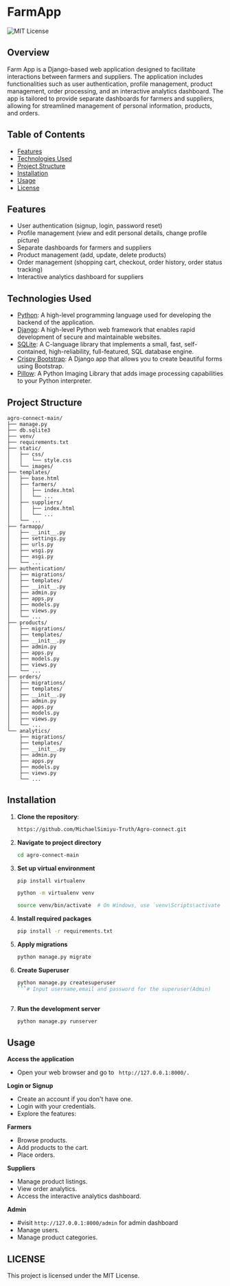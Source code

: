 # **FarmApp**

![MIT License](https://img.shields.io/badge/License-MIT-blue.svg)

## Overview

Farm App is a Django-based web application designed to facilitate interactions between farmers and suppliers. The application includes functionalities such as user authentication, profile management, product management, order processing, and an interactive analytics dashboard. The app is tailored to provide separate dashboards for farmers and suppliers, allowing for streamlined management of personal information, products, and orders.

## Table of Contents

- [Features](#features)
- [Technologies Used](#technologies-used)
- [Project Structure](#project-structure)
- [Installation](#installation)
- [Usage](#usage)
- [License](#license)

## Features

- User authentication (signup, login, password reset)
- Profile management (view and edit personal details, change profile picture)
- Separate dashboards for farmers and suppliers
- Product management (add, update, delete products)
- Order management (shopping cart, checkout, order history, order status tracking)
- Interactive analytics dashboard for suppliers

## Technologies Used
- [Python](https://www.python.org/): A high-level programming language used for developing the backend of the application.
- [Django](https://www.djangoproject.com/): A high-level Python web framework that enables rapid development of secure and maintainable websites.
- [SQLite](https://www.sqlite.org/): A C-language library that implements a small, fast, self-contained, high-reliability, full-featured, SQL database engine.
- [Crispy Bootstrap](https://django-crispy-forms.readthedocs.io/en/latest/): A Django app that allows you to create beautiful forms using Bootstrap.
- [Pillow](https://python-pillow.org/): A Python Imaging Library that adds image processing capabilities to your Python interpreter.


## Project Structure

```plaintext
agro-connect-main/
├── manage.py
├── db.sqlite3
├── venv/
├── requirements.txt
├── static/
│   ├── css/
│   │   └── style.css
│   └── images/
├── templates/
│   ├── base.html
│   ├── farmers/
│   │   ├── index.html
│   │   └── ...
│   ├── suppliers/
│   │   ├── index.html
│   │   └── ...
│   └── ...
├── farmapp/
│   ├── __init__.py
│   ├── settings.py
│   ├── urls.py
│   ├── wsgi.py
│   ├── asgi.py
│   └── ...
├── authentication/
│   ├── migrations/
│   ├── templates/
│   ├── __init__.py
│   ├── admin.py
│   ├── apps.py
│   ├── models.py
│   ├── views.py
│   └── ...
├── products/
│   ├── migrations/
│   ├── templates/
│   ├── __init__.py
│   ├── admin.py
│   ├── apps.py
│   ├── models.py
│   ├── views.py
│   └── ...
├── orders/
│   ├── migrations/
│   ├── templates/
│   ├── __init__.py
│   ├── admin.py
│   ├── apps.py
│   ├── models.py
│   ├── views.py
│   └── ...
└── analytics/
    ├── migrations/
    ├── templates/
    ├── __init__.py
    ├── admin.py
    ├── apps.py
    ├── models.py
    ├── views.py
    └── ...
```

## Installation

1. **Clone the repository**:
   ```bash
   https://github.com/MichaelSimiyu-Truth/Agro-connect.git
   ```
2. **Navigate to project directory**
   ```bash
   cd agro-connect-main
   ```
   
3. **Set up virtual environment**
   ```bash
   pip install virtualenv
   ```
   ```bash
   python -m virtualenv venv
   ```
   ```bash
   source venv/bin/activate  # On Windows, use `venv\Scripts\activate
   ```

4. **Install required packages**
   ```bash
   pip install -r requirements.txt
   ```
   
5. **Apply migrations**
   ```bash
   python manage.py migrate
   ```
       
   
6. **Create Superuser**
   ```bash
   python manage.py createsuperuser
   ```# Input username,email and password for the superuser(Admin)
        
   
7. **Run the development server**
   ```bash
   python manage.py runserver
   ```

## Usage
  
**Access the application**
- Open your web browser and go to ``` http://127.0.0.1:8000/.```

**Login or Signup**

- Create an account if you don't have one.
- Login with your credentials.
- Explore the features:

**Farmers**
- Browse products.
- Add products to the cart.
- Place orders.

**Suppliers**
- Manage product listings.
- View order analytics.
- Access the interactive analytics dashboard.

**Admin**
- #visit  ``` http://127.0.0.1:8000/admin ``` for admin dashboard
- Manage users.
- Manage product categories.

## LICENSE
This project is licensed under the MIT License.




